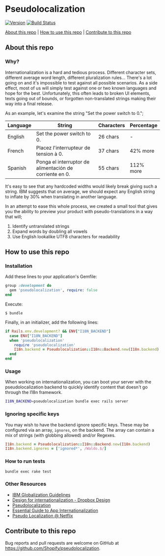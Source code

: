 # Pseudolocalization

[![Version][gem]][gem_url] [![Build Status](https://github.com/Shopify/pseudolocalization/workflows/CI/badge.svg?branch=main)](https://github.com/Shopify/pseudolocalization/actions?query=workflow%3ACI)

[About this repo](#about-this-repo) | [How to use this repo](#how-to-use-this-repo) | [Contribute to this repo](#contribute-to-this-repo)

## About this repo
### Why?

Internationalization is a hard and tedious process. Different character sets, different average word length, different pluralization rules... There's a lot going on and it's impossible to test against all possible scenarios. As a side effect, most of us will simply test against one or two known languages and hope for the best. Unfortunately, this often leads to broken UI elements, texts going out of bounds, or forgotten non-translated strings making their way into a final release.

As an example, let's examine the string "Set the power switch to 0.";

| Language | String | Characters | Percentage |
|----------|--------|------------|------------|
| English | Set the power switch to 0. | 26 chars | -
| French | Placez l'interrupteur de tension à 0. | 37 chars | 42% more
| Spanish | Ponga el interruptor de alimentación de corriente en 0. | 55 chars | 112% more

It's easy to see that any hardcoded widths would likely break giving such a string. IBM suggests that on average, we should expect any English string to inflate by 30% when translating in another language.

In an attempt to ease this whole process, we created a small tool that gives you the ability to preview your product with pseudo-translations in a way that will;

1. Identify untranslated strings
2. Expand words by doubling all vowels
3. Use English lookalike UTF8 characters for readability

## How to use this repo
### Installation

Add these lines to your application's Gemfile:

```ruby
group :development do
  gem 'pseudolocalization', require: false
end
```

Execute:

    $ bundle

Finally, in an initializer, add the following lines:

```ruby
if Rails.env.development? && ENV["I18N_BACKEND"]
  case ENV["I18N_BACKEND"]
  when 'pseudolocalization'
    require 'pseudolocalization'
    I18n.backend = Pseudolocalization::I18n::Backend.new(I18n.backend)
  end
end
```

### Usage

When working on internationalization, you can boot your server with the pseudolocalization backend to quickly identify content that doesn't go through the I18n framework.

```bash
I18N_BACKEND=pseudolocalization bundle exec rails server
```

### Ignoring specific keys
You may wish to have the backend ignore specific keys. These may be configured via an array, `ignores`, on the backend. The array can contain a mix of strings (with globbing allowed) and/or Regexes.

```ruby
I18n.backend = Pseudolocalization::I18n::Backend.new(I18n.backend)
I18n.backend.ignores = ['ignored*', /Waldo.$/]
```

### How to run tests

```bash
bundle exec rake test
```

### Other Resources

* [IBM Globalization Guidelines](http://www-01.ibm.com/software/globalization/guidelines/index.html)
* [Design for internationalization - Dropbox Design](https://medium.com/dropbox-design/design-for-internationalization-24c12ea6b38f)
* [Pseudolocalization](https://en.wikipedia.org/wiki/Pseudolocalization)
* [Essential Guide to App Internationalization](https://drive.google.com/open?id=1c6nAw6ttF_uHRq0ZQaGu5gYD0vjq9lHP)
* [Pseudo Localization @ Netflix](https://medium.com/netflix-techblog/pseudo-localization-netflix-12fff76fbcbe)

## Contribute to this repo

Bug reports and pull requests are welcome on GitHub at https://github.com/Shopify/pseudolocalization.

[gem]: https://badgen.net/rubygems/v/pseudolocalization?color=green
[gem_url]: https://rubygems.org/gems/pseudolocalization
